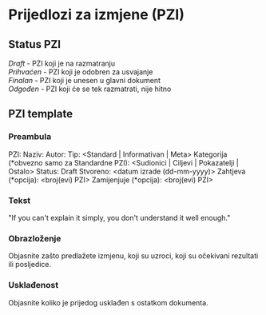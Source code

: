 # Prijedlozi za izmjene (PZI)

## Status PZI
*Draft* - PZI koji je na razmatranju  
*Prihvaćen* - PZI koji je odobren za usvajanje  
*Finalan* - PZI koji je unesen u glavni dokument  
*Odgođen* - PZI koji će se tek razmatrati, nije hitno  

## PZI template

### Preambula

PZI: <broj kojeg treba dodijeliti>
Naziv: <Naziv PZIa>
Autor: <Ime i email addresa autora>
Tip: <Standard | Informativan | Meta>
Kategorija (*obvezno samo za Standardne PZI): <Sudionici | Ciljevi | Pokazatelji | Ostalo> 
Status: Draft
Stvoreno: <datum izrade (dd-mm-yyyy)>
Zahtjeva (*opcija): <broj(evi) PZI>
Zamijenjuje (*opcija): <broj(evi) PZI>

### Tekst
"If you can't explain it simply, you don't understand it well enough."

### Obrazloženje
Objasnite zašto predlažete izmjenu, koji su uzroci, koji su očekivani rezultati ili posljedice.

### Usklađenost
Objasnite koliko je prijedog usklađen s ostatkom dokumenta.
